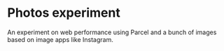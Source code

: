 # Photos experiment

An experiment on web performance using Parcel and a bunch of images based on image apps like Instagram.

